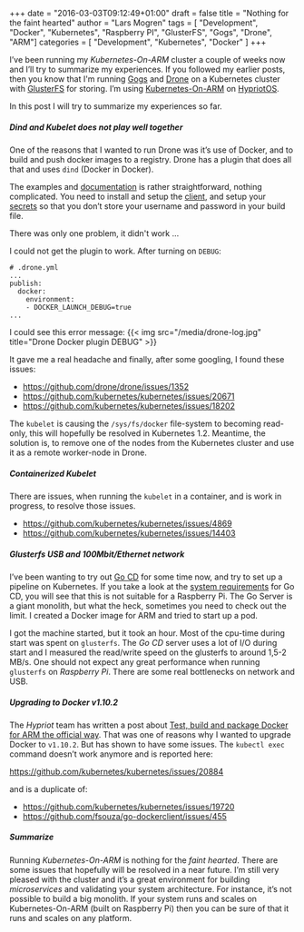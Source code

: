 +++
date = "2016-03-03T09:12:49+01:00"
draft = false
title = "Nothing for the faint hearted"
author = "Lars Mogren"
tags = [ "Development", "Docker", "Kubernetes", "Raspberry PI", "GlusterFS", "Gogs", "Drone", "ARM"]
categories = [ "Development", "Kubernetes", "Docker" ]
+++

I’ve been running my _Kubernetes-On-ARM_ cluster a couple of weeks now and I’ll
try to summarize my experiences. If you followed my earlier posts, then you know
that I'm running [Gogs](https://gogs.io/) and
[Drone](https://github.com/drone) on a Kubernetes cluster with
[GlusterFS](https://www.gluster.org/) for storing. I’m using [Kubernetes-On-ARM](https://github.com/luxas/kubernetes-on-arm)
on [HypriotOS](http://blog.hypriot.com/).

In this post I will try to summarize my experiences so far.
<!--more-->

##### Dind and Kubelet does not play well together

One of the reasons that I wanted to run Drone was it’s use of Docker, and to
build and push docker images to a registry. Drone has a plugin that does all
that and uses `dind` (Docker in Docker).

The examples and [documentation](https://github.com/drone-plugins/drone-docker/blob/master/DOCS.md)
is rather straightforward, nothing complicated. You need to install and setup
the [client](http://readme.drone.io/devs/cli/), and setup your
[secrets](http://readme.drone.io/usage/secrets/) so that you don’t store your
username and password in your build file.

There was only one problem, it didn't work …

I could not get the plugin to work. After turning on `DEBUG`:
```
# .drone.yml
...
publish:
  docker:
    environment:
    - DOCKER_LAUNCH_DEBUG=true
...
```
I could see this error message:
{{< img src="/media/drone-log.jpg" title="Drone Docker plugin DEBUG" >}}

It gave me a real headache and finally, after some googling, I found these
issues:

* https://github.com/drone/drone/issues/1352
* https://github.com/kubernetes/kubernetes/issues/20671
* https://github.com/kubernetes/kubernetes/issues/18202

The `kubelet` is causing the `/sys/fs/docker` file-system to becoming read-only,
this will hopefully be resolved in Kubernetes 1.2. Meantime, the solution is,
to remove one of the nodes from the Kubernetes cluster and use it as a remote
worker-node in Drone.

##### Containerized Kubelet

There are issues, when running the `kubelet` in a container, and is work in
progress, to resolve those issues.

* https://github.com/kubernetes/kubernetes/issues/4869
* https://github.com/kubernetes/kubernetes/issues/14403

##### Glusterfs USB and 100Mbit/Ethernet network

I’ve been wanting to try out [Go CD](http://go.cd) for some time now, and try to set up a pipeline on Kubernetes. If you take a look at the [system requirements](https://docs.go.cd/current/installation/system_requirements.html) for Go CD, you will see that this is not suitable for a Raspberry Pi. The Go Server is a giant monolith, but what the heck, sometimes you need to check out the limit. I created a Docker image for ARM and tried to start up a pod.

I got the machine started, but it took an hour. Most of the cpu-time during
start was spent on `glusterfs`. The _Go CD_ server uses a lot of I/O during
start and I measured the read/write speed on the glusterfs to around 1,5-2 MB/s.
One should not expect any great performance when running `glusterfs` on
_Raspberry Pi_. There are some real bottlenecks on network and USB.

##### Upgrading to Docker v1.10.2

The _Hypriot_ team has written a post about [Test, build and package Docker for ARM the official way](http://blog.hypriot.com/post/test-build-and-package-docker-for-arm-the-official-way/).
That was one of reasons why I wanted to upgrade Docker to `v1.10.2`.
But has shown to have some issues. The `kubectl exec` command doesn’t work
anymore and is reported here:

https://github.com/kubernetes/kubernetes/issues/20884

and is a duplicate of:

* https://github.com/kubernetes/kubernetes/issues/19720
* https://github.com/fsouza/go-dockerclient/issues/455

##### Summarize

Running _Kubernetes-On-ARM_ is nothing for the _faint hearted_. There are some
issues that hopefully will be resolved in a near future. I’m still very pleased
with the cluster and it’s a great environment for building _microservices_ and
validating your system architecture. For instance, it’s not possible to build a
big monolith. If your system runs and scales on Kubernetes-On-ARM
(built on Raspberry Pi) then you can be sure of that it runs and scales on any
platform.
